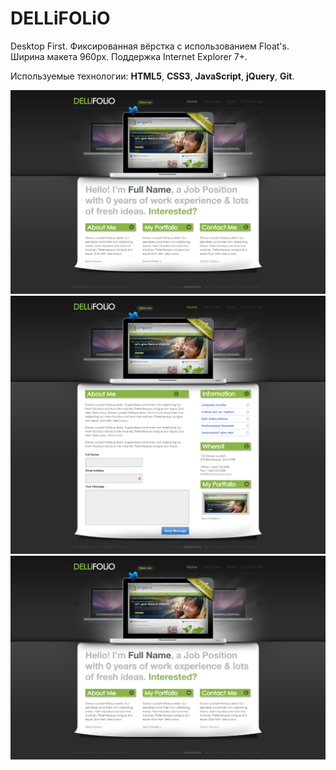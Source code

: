 # DELLiFOLiO

Desktop First. Фиксированная вёрстка с использованием Float's. Ширина макета 960px. Поддержка Internet Explorer 7+.

Используемые технологии: **HTML5**, **CSS3**, **JavaScript**, **jQuery**, **Git**.

![DELLiFOLiO - Entire-Page](dellifolio.png)
![DELLiFOLiO - About](dellifolio-about.png)
![DELLiFOLiO - Work](dellifolio.png)
